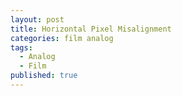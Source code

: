 ```yaml
---
layout: post
title: Horizontal Pixel Misalignment
categories: film analog
tags:
  - Analog
  - Film
published: true
---
```

